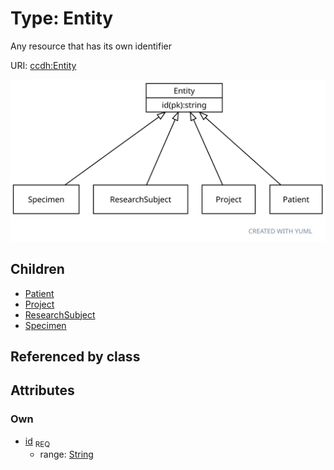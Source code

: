 
# Type: Entity


Any resource that has its own identifier

URI: [ccdh:Entity](https://ccdh.example.org/ccdh/Entity)


![img](images/Entity.svg)

## Children

 * [Patient](Patient.md)
 * [Project](Project.md)
 * [ResearchSubject](ResearchSubject.md)
 * [Specimen](Specimen.md)

## Referenced by class


## Attributes


### Own

 * [id](id.md)  <sub>REQ</sub>
    * range: [String](types/String.md)
